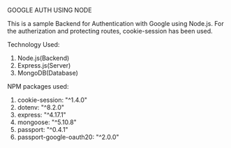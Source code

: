 GOOGLE AUTH USING NODE

This is a sample Backend for Authentication with Google using Node.js.
For the autherization and protecting routes, cookie-session has been used.

Technology Used:
1. Node.js(Backend)
2. Express.js(Server)
3. MongoDB(Database)

NPM packages used:
1. cookie-session: "^1.4.0"
2. dotenv: "^8.2.0"
3. express: "^4.17.1"
4. mongoose: "^5.10.8"
5. passport: "^0.4.1"
6. passport-google-oauth20: "^2.0.0"
